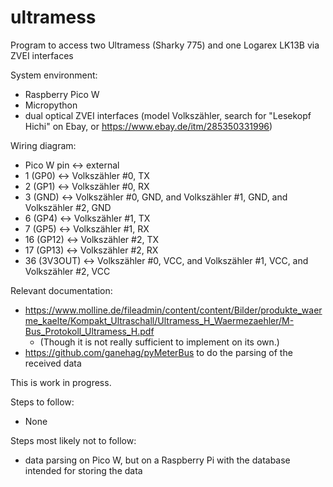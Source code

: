 # ultramess
Program to access two Ultramess (Sharky 775) and one Logarex LK13B via ZVEI interfaces

System environment:
- Raspberry Pico W
- Micropython
- dual optical ZVEI interfaces (model Volkszähler, search for "Lesekopf Hichi" on Ebay, or https://www.ebay.de/itm/285350331996)

Wiring diagram:
- Pico W pin <-> external
- 1 (GP0) <-> Volkszähler #0, TX
- 2 (GP1) <-> Volkszähler #0, RX
- 3 (GND) <-> Volkszähler #0, GND, and Volkszähler #1, GND, and Volkszähler #2, GND
- 6 (GP4) <-> Volkszähler #1, TX
- 7 (GP5) <-> Volkszähler #1, RX
- 16 (GP12) <-> Volkszähler #2, TX
- 17 (GP13) <-> Volkszähler #2, RX
- 36 (3V3OUT) <-> Volkszähler #0, VCC, and Volkszähler #1, VCC, and Volkszähler #2, VCC

Relevant documentation:
- https://www.molline.de/fileadmin/content/content/Bilder/produkte_waerme_kaelte/Kompakt_Ultraschall/Ultramess_H_Waermezaehler/M-Bus_Protokoll_Ultramess_H.pdf
  - (Though it is not really sufficient to implement on its own.)
- https://github.com/ganehag/pyMeterBus to do the parsing of the received data

This is work in progress.

Steps to follow:
- None

Steps most likely not to follow:
- data parsing on Pico W, but on a Raspberry Pi with the database intended for storing the data
